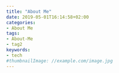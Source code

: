 ```yaml
---
title: "About Me"
date: 2019-05-01T16:14:58+02:00
categories:
- About Me
tags:
- About-Me
- tag2
keywords:
- tech
#thumbnailImage: //example.com/image.jpg
---
```


<!--more-->
